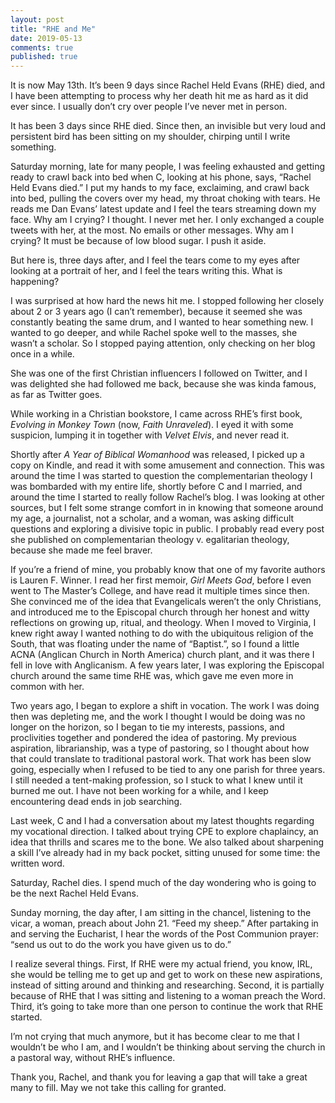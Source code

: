 ```yaml
---
layout: post
title: "RHE and Me"
date: 2019-05-13
comments: true
published: true
---
```


It is now May 13th. It’s been 9 days since Rachel Held Evans (RHE) died, and I have been attempting to process why her death hit me as hard as it did ever since. I usually don’t cry over people I’ve never met in person.

It has been 3 days since RHE died. Since then, an invisible but very loud and persistent bird has been sitting on my shoulder, chirping until I write something.

Saturday morning, late for many people, I was feeling exhausted and getting ready to crawl back into bed when C, looking at his phone, says, “Rachel Held Evans died.” I put my hands to my face, exclaiming, and crawl back into bed, pulling the covers over my head, my throat choking with tears. He reads me Dan Evans’ latest update and I feel the tears streaming down my face. Why am I crying? I thought. I never met her. I only exchanged a couple tweets with her, at the most. No emails or other messages. Why am I crying? It must be because of low blood sugar. I push it aside.

But here is, three days after, and I feel the tears come to my eyes after looking at a portrait of her, and I feel the tears writing this. What is happening?

I was surprised at how hard the news hit me. I stopped following her closely about 2 or 3 years ago (I can’t remember), because it seemed she was constantly beating the same drum, and I wanted to hear something new. I wanted to go deeper, and while Rachel spoke well to the masses, she wasn’t a scholar. So I stopped paying attention, only checking on her blog once in a while.

She was one of the first Christian influencers I followed on Twitter, and I was delighted she had followed me back, because she was kinda famous, as far as Twitter goes.

While working in a Christian bookstore, I came across RHE’s first book, *Evolving in Monkey
Town* (now, *Faith Unraveled*). I eyed it with some suspicion, lumping it in together with *Velvet Elvis*, and never read it.

Shortly after *A Year of Biblical Womanhood* was released, I picked up a copy on Kindle, and read it with some amusement and connection. This was around the time I was started to question the complementarian theology I was bombarded with my entire life, shortly before C and I married, and around the time I started to really follow Rachel’s blog. I was looking at other sources, but I felt some strange comfort in in knowing that someone around my age, a journalist, not a scholar, and a woman, was asking difficult questions and exploring a divisive topic in public. I probably read every post she published on complementarian theology v. egalitarian theology, because she made me feel braver.

If you’re a friend of mine, you probably know that one of my favorite authors is Lauren F. Winner. I read her first memoir, _Girl Meets God_,  before I even went to The Master’s College, and have read it multiple times since then. She convinced me of the idea that Evangelicals weren’t the only Christians, and introduced me to the Episcopal church through her honest and witty reflections on growing up, ritual, and theology. When I moved to Virginia, I knew right away I wanted nothing to do with the ubiquitous religion of the South, that was floating under the name of “Baptist.”, so I found a little ACNA (Anglican Church in North America) church plant, and it was there I fell in love with Anglicanism. A few years later, I was exploring the Episcopal church around the same time RHE was, which gave me even more in common with her.

Two years ago, I began to explore a shift in vocation. The work I was doing then was depleting me, and the work I thought I would be doing was no longer on the horizon, so I began to tie my interests, passions, and proclivities together and pondered the idea of pastoring. My previous aspiration, librarianship, was a type of pastoring, so I thought about how that could translate to traditional pastoral work. That work has been slow going, especially when I refused to be tied to any one parish for three years. I still needed a tent-making profession, so I stuck to what I knew until it burned me out. I have not been working for a while, and I keep encountering dead ends in job searching.

Last week, C and I had a conversation about my latest thoughts regarding my vocational direction. I talked about trying CPE to explore chaplaincy, an idea that thrills and scares me to the bone. We also talked about sharpening a skill I’ve already had in my back pocket, sitting unused for some time: the written word.

Saturday, Rachel dies. I spend much of the day wondering who is going to be the next Rachel Held Evans.

Sunday morning, the day after, I am sitting in the chancel, listening to the vicar, a woman, preach about John 21. “Feed my sheep.” After partaking in and serving the Eucharist, I hear the words of the Post Communion prayer: “send us out to do the work you have given us to do.”

I realize several things. First, If RHE were my actual friend, you know, IRL, she would be telling me to get up and get to work on these new aspirations, instead of sitting around and thinking and researching. Second, it is partially because of RHE that I was sitting and listening to a woman preach the Word. Third, it’s going to take more than one person to continue the work that RHE started.

I’m not crying that much anymore, but it has become clear to me that I wouldn’t be who I am, and I wouldn’t be thinking about serving the church in a pastoral way, without RHE’s influence.

Thank you, Rachel, and thank you for leaving a gap that will take a great many to fill. May we not take this calling for granted.
